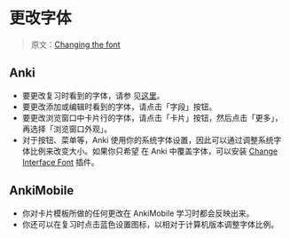 # 更改字体

> 原文：[Changing the font](https://faqs.ankiweb.net/changing-the-font.html)

<h2>Anki</h2>

- 要更改复习时看到的字体，请参
  见[这里](https://open-spaced-repetition.github.io/anki-manual-zh-CN/templates/styling.html)。
- 要更改添加或编辑时看到的字体，请点击「字段」按钮。
- 要更改浏览窗口中卡片行的字体，请点击「卡片」按钮，然后点击「更多」，再选择「浏览窗口外观」。
- 对于按钮、菜单等，Anki 使用你的系统字体设置，因此可以通过调整系统字体比例来改变大小。如果你只希望
  在 Anki 中覆盖字体，可以安装 [Change Interface Font](https://ankiweb.net/shared/info/1431333984)
  插件。

<h2>AnkiMobile</h2>

- 你对卡片模板所做的任何更改在 AnkiMobile 学习时都会反映出来。
- 你还可以在复习时点击蓝色设置图标，以相对于计算机版本调整字体比例。
